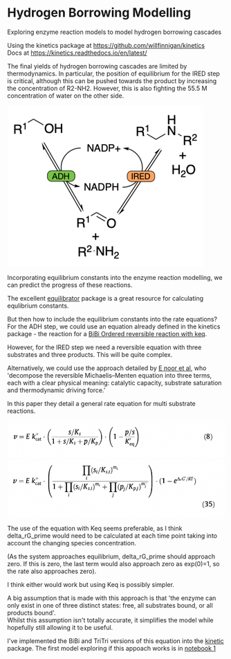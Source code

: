 # Hydrogen Borrowing Modelling
Exploring enzyme reaction models to model hydrogen borrowing cascades

Using the kinetics package at https://github.com/willfinnigan/kinetics  
Docs at https://kinetics.readthedocs.io/en/latest/ 

The final yields of hydrogen borrowing cascades are limited by thermodynamics. 
In particular, the position of equilibrium for the IRED step is critical, 
although this can be pushed towards the product by increasing the concentration of R2-NH2. 
However, this is also fighting the 55.5 M concentration of water on the other side.  

![Hydrogen Borrowing](figures/hyd_bor.jpg)

Incorporating equilibrium constants into the enzyme reaction modelling, we can predict the progress of these reactions.  

The excellent [equilibrator](https://equilibrator.weizmann.ac.il) package is a great resource for calculating equlibrium constants.  

But then how to include the equilibrium constants into the rate equations?  
For the ADH step, we could use an equation already defined in the kinetics package - 
the reaction for a [BiBi Ordered reversible reaction with keq](https://kinetics.readthedocs.io/en/latest/_modules/kinetics/reaction_classes/equilibrium_reversible_mechaelis_menton.html#BiBi_Ordered_rev_eq).  

However, for the IRED step we need a reversible equation with three substrates and three products.  This will be quite complex.  

Alternatively, we could use the approach detailed by [E noor et al](https://doi.org/10.1016/j.febslet.2013.07.028), 
who 'decompose the reversible Michaelis–Menten equation into three terms, each with a clear physical meaning: catalytic capacity, substrate saturation and thermodynamic driving force.'  

In this paper they detail a general rate equation for multi substrate reactions.  

![multi_sub_1](figures/multi_sub_1.png)
![multi_sub_2](figures/multi_sub_2.png)

The use of the equation with Keq seems preferable, as I think delta_rG_prime would need to be calculated at each time point 
taking into account the changing species concentration. 

(As the system approaches equilibrium, delta_rG_prime should approach zero. 
If this is zero, the last term would also approach zero as exp(0)=1, so the rate also approaches zero).

I think either would work but using Keq is possibly simpler.  

A big assumption that is made with this approach is that 
'the enzyme can only exist in one of three distinct states: free, all substrates bound, or all products bound'.  
Whilst this assumption isn't totally accurate, it simplifies the model while hopefully still allowing it to be useful.

I've implemented the BiBi and TriTri versions of this equation into the [kinetic](https://github.com/willfinnigan/kinetics) package. 
The first model exploring if this appoach works is in [notebook 1](notebooks/model_1.ipynb)














